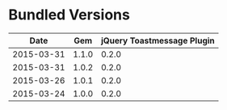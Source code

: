 # Bundled Versions

| Date       | Gem    | jQuery Toastmessage Plugin |
|------------|--------|----------------------------|
| 2015-03-31 | 1.1.0  | 0.2.0                      |
| 2015-03-31 | 1.0.2  | 0.2.0                      |
| 2015-03-26 | 1.0.1  | 0.2.0                      |
| 2015-03-24 | 1.0.0  | 0.2.0                      |
